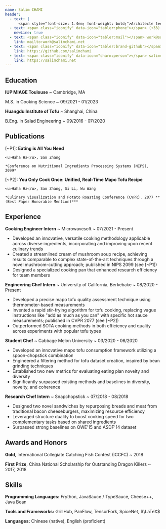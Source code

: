 ```yaml
---
name: Salim CHAMI
header:
  - text: |
      <span style="font-size: 1.4em; font-weight: bold;">Architecte technique senior / CTO</span>
  - text: <span class="iconify" data-icon="tabler:phone"></span> (+33) 6 19 13 43 50
    newLine: true
  - text: <span class="iconify" data-icon="tabler:mail"></span> work@salimchami.net
    link: mailto:work@salimchami.net
  - text: <span class="iconify" data-icon="tabler:brand-github"></span> salimchami
    link: https://github.com/salimchami
  - text: <span class="iconify" data-icon="charm:person"></span> salimchami.net
    link: https://salimchami.net
---
```



## Education

**IUP MIAGE Toulouse**
  ~ Cambridge, MA

M.S. in Cooking Science
  ~ 09/2021 - 01/2023

**Huangdu Institute of Tofu**
  ~ Shanghai, China

B.Eng. in Salad Engineering
  ~ 09/2016 - 07/2020


## Publications

[~P1]: **Eating is All You Need**

    <u>Haha Ha</u>, San Zhang

    *Conference on Nutritional Ingredients Processing Systems (NIPS), 2099*

[~P2]: **You Only Cook Once: Unified, Real-Time Mapo Tofu Recipe**

    <u>Haha Ha</u>, San Zhang, Si Li, Wu Wang

    *Culinary Visualization and Potato Roasting Conference (CVPR), 2077 **(Best Paper Honorable Mention)***


## Experience

**Cooking Engineer Intern**
  ~ Microwavesoft
  ~ 07/2021 - Present

- Developed an innovative, versatile cooking methodology applicable across diverse ingredients, incorporating and improving upon recent culinary trends
- Created a streamlined cream of mushroom soup recipe, achieving results comparable to complex state-of-the-art techniques through a novel mushroom-cutting approach; published in NIPS 2099 (see [~P1])
- Designed a specialized cooking pan that enhanced research efficiency for team members


**Engineering Chef Intern**
  ~ University of California, Berkebake
  ~ 08/2020 - Present

- Developed a precise mapo tofu quality assessment technique using thermometer-based measurements
- Invented a rapid stir-frying algorithm for tofu cooking, replacing vague instructions like "add as much as you can" with specific hot sauce measurements; published in CVPR 2077 (see [~P2])
- Outperformed SOTA cooking methods in both efficiency and quality across experiments with popular tofu types


**Student Chef**
  ~ Cabbage Melon University
  ~ 03/2020 - 06/2020

- Developed an innovative mapo tofu consumption framework utilizing a spoon-chopstick combination
- Engineered a filtering method for tofu dataset creation, inspired by bean grinding techniques
- Established two new metrics for evaluating eating plan novelty and diversity
- Significantly surpassed existing methods and baselines in diversity, novelty, and coherence


**Research Chef Intern**
  ~ Snapchopstick
  ~ 07/2018 - 08/2018

- Designed two novel sandwiches by repurposing breads and meat from traditional bacon cheeseburgers, maximizing resource efficiency
- Leveraged structure duality to boost cooking speed for two complementary tasks based on shared ingredients
- Surpassed strong baselines on QWE'15 and ASDF'14 dataset


## Awards and Honors

**Gold**, International Collegiate Catching Fish Contest (ICCFC)
  ~ 2018

**First Prize**, China National Scholarship for Outstanding Dragon Killers
  ~ 2017, 2018


## Skills

**Programming Languages:** <span class="iconify" data-icon="vscode-icons:file-type-python"></span> Frython, <span class="iconify" data-icon="vscode-icons:file-type-js-official"></span> JavaSauce / <span class="iconify" data-icon="vscode-icons:file-type-typescript-official"></span> TypeSauce, <span class="iconify" data-icon="vscode-icons:file-type-cpp2"></span> Cheese++, <span class="iconify" data-icon="logos:java" data-inline="false"></span> Java Bean

**Tools and Frameworks:** GrillHub, PanFlow, TensorFork, SpiceNet, $\LaTeX$

**Languages:** Chinese (native), English (proficient)
